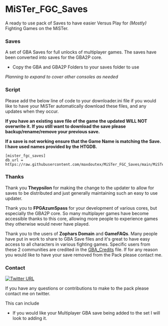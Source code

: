# MiSTer_FGC_Saves
A ready to use pack of Saves to have easier Versus Play for *(Mostly)* Fighting Games on the MiSTer.

### Saves
A set of GBA Saves for full unlocks of multiplayer games.
The saves have been converted into saves for the GBA2P core.
- Copy the GBA and GBA2P Folders to your saves folder to use


*Planning to expand to cover other consoles as needed*

### Script
Please add the below line of code to your downloader.ini file if you would like to have your MiSTer automatically download these files, and any updates when they occur.

**If you have an existing save file of the game the updated WILL NOT overwrite it. If you still want to download the save please backup/rename/remove your previous save.**

**If a save is not working ensure that the Game Name is matching the Save. I have used names provided by the HTGDB.**

```
[mister_fgc_saves]
db_url = https://raw.githubusercontent.com/maxdoutex/MiSTer_FGC_Saves/main/MiSTer_FGC_Saves.json
```

### Thanks
Thank you **Theypsilon** for making the change to the updater to allow for saves to be distributed and just generally maintaining such an easy to use updater.

Thank you to **FPGAzumSpass** for your development of various cores, but especially the GBA2P core.
So many multiplayer games have become accessible thanks to this core, allowing more people to experience games they otherwise would never have played.

Thank you to the users of **Zophars Domain** and **GameFAQs**. 
Many people have put in work to share to GBA Save files and it's great to have easy access to all characters in various fighting games.
Specific users from these 2 communities are credited in the [GBA_Credits](GBA_Credits.txt) file.
If for any reason you would like to have your save removed from the Pack please contact me.

### Contact
[![Twitter URL](https://img.shields.io/twitter/url/https/twitter.com/MaxDOutEX.svg?style=social&label=Follow%20%40MaxDOutEX)](https://twitter.com/MaxDOutEX)

If you have any questions or contributions to make to the pack please contact me on twitter.

This can include
- If you would like your Multiplayer GBA save being added to the set I will look to adding it. 
